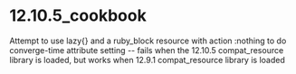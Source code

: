 # 12.10.5_cookbook

Attempt to use lazy{} and a ruby_block resource with action :nothing to do converge-time attribute setting -- fails when the 12.10.5 compat_resource library is loaded, but works when 12.9.1 compat_resource library is loaded
